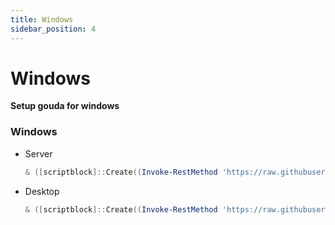 ```yaml
---
title: Windows
sidebar_position: 4
---
```

# Windows

**Setup gouda for windows**


### Windows

* Server
    ```powershell
    & ([scriptblock]::Create((Invoke-RestMethod 'https://raw.githubusercontent.com/RA341/gouda/refs/heads/main/install/install.ps1'))) 'server'
    ```

* Desktop
    ```powershell
    & ([scriptblock]::Create((Invoke-RestMethod 'https://raw.githubusercontent.com/RA341/gouda/refs/heads/main/install/install.ps1'))) 'desktop'
    ```
